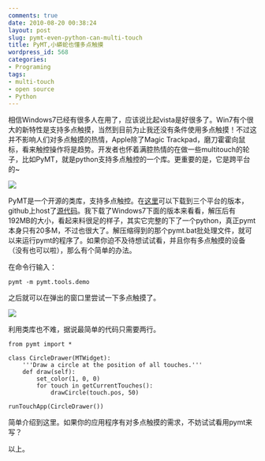 ```yaml
---
comments: true
date: 2010-08-20 00:38:24
layout: post
slug: pymt-even-python-can-multi-touch
title: PyMT,小蟒蛇也懂多点触摸
wordpress_id: 568
categories:
- Programing
tags:
- multi-touch
- open source
- Python
---
```


相信Windows7已经有很多人在用了，应该说比起vista是好很多了。Win7有个很大的新特性是支持多点触摸，当然到目前为止我还没有条件使用多点触摸！不过这并不影响人们对多点触摸的热情，Apple除了Magic Trackpad，磨刀霍霍向鼠标，看来触控操作将是趋势。开发者也怀着满腔热情的在做一些multitouch的轮子，比如PyMT，就是python支持多点触控的一个库。更重要的是，它是跨平台的~




[![](/wp-content/uploads/pymt_logo.png)](http://pymt.eu/)




PyMT是一个开源的类库，支持多点触控。在[这里](http://pymt.eu/#download)可以下载到三个平台的版本，github上host了[源代码](http://github.com/tito/pymt)。我下载了Windows7下面的版本来看看，解压后有192MB的大小，看起来料很足的样子，其实它完整的下了一个python，真正pymt本身只有20多M，不过也很大了。解压缩得到的那个pymt.bat批处理文件，就可以来运行pymt的程序了。如果你迫不及待想试试看，并且你有多点触摸的设备（没有也可以啦），那么有个简单的办法。




在命令行输入：



    
    pymt -m pymt.tools.demo




之后就可以在弹出的窗口里尝试一下多点触摸了。




[![](/wp-content/uploads/2010-08-20_pymt_demo.png)](/wp-content/uploads/2010-08-20_pymt_demo.png)




利用类库也不难，据说最简单的代码只需要两行。



    
    from pymt import *
    
    class CircleDrawer(MTWidget):
        '''Draw a circle at the position of all touches.'''
        def draw(self):
            set_color(1, 0, 0)
            for touch in getCurrentTouches():
                drawCircle(touch.pos, 50)
    
    runTouchApp(CircleDrawer())




简单介绍到这里。如果你的应用程序有对多点触摸的需求，不妨试试看用pymt来写？




以上。
